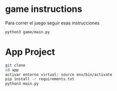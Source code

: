 # game instructions

Para correr el juego seguir esas instrucciones

```sh
python3 game/main.py
```

# App Project

```sh 
git clone
cd app
activar entorno virtual: source env/bin/activate
pip install -r requirements.txt
python3 main.py